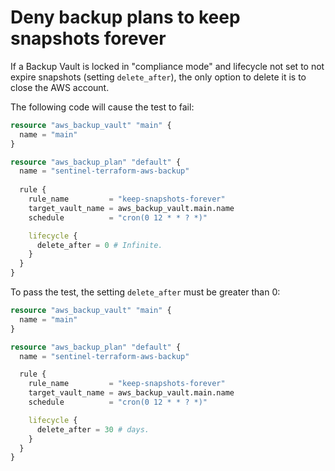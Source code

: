 # Deny backup plans to keep snapshots forever

If a Backup Vault is locked in "compliance mode" and lifecycle not set to not expire snapshots (setting `delete_after`), the only option to delete it is to close the AWS account.

The following code will cause the test to fail:

```terraform
resource "aws_backup_vault" "main" {
  name = "main"
}

resource "aws_backup_plan" "default" {
  name = "sentinel-terraform-aws-backup"
  
  rule {
    rule_name         = "keep-snapshots-forever"
    target_vault_name = aws_backup_vault.main.name
    schedule          = "cron(0 12 * * ? *)"

    lifecycle {
      delete_after = 0 # Infinite.
    }
  }
}
```

To pass the test, the setting `delete_after` must be greater than 0:

```terraform
resource "aws_backup_vault" "main" {
  name = "main"
}

resource "aws_backup_plan" "default" {
  name = "sentinel-terraform-aws-backup"

  rule {
    rule_name         = "keep-snapshots-forever"
    target_vault_name = aws_backup_vault.main.name
    schedule          = "cron(0 12 * * ? *)"

    lifecycle {
      delete_after = 30 # days.
    }
  }
}
```